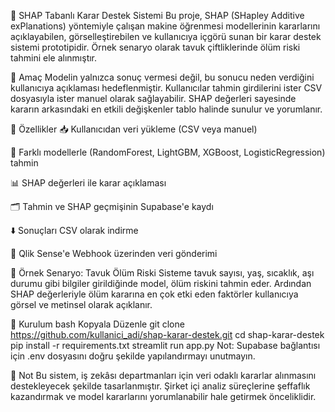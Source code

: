 🧠 SHAP Tabanlı Karar Destek Sistemi
Bu proje, SHAP (SHapley Additive exPlanations) yöntemiyle çalışan makine öğrenmesi modellerinin kararlarını açıklayabilen, görselleştirebilen ve kullanıcıya içgörü sunan bir karar destek sistemi prototipidir. Örnek senaryo olarak tavuk çiftliklerinde ölüm riski tahmini ele alınmıştır.

🎯 Amaç
Modelin yalnızca sonuç vermesi değil, bu sonucu neden verdiğini kullanıcıya açıklaması hedeflenmiştir. Kullanıcılar tahmin girdilerini ister CSV dosyasıyla ister manuel olarak sağlayabilir. SHAP değerleri sayesinde kararın arkasındaki en etkili değişkenler tablo halinde sunulur ve yorumlanır.

🔧 Özellikler
📥 Kullanıcıdan veri yükleme (CSV veya manuel)

🧠 Farklı modellerle (RandomForest, LightGBM, XGBoost, LogisticRegression) tahmin

📊 SHAP değerleri ile karar açıklaması

🗂 Tahmin ve SHAP geçmişinin Supabase'e kaydı

⬇️ Sonuçları CSV olarak indirme

📡 Qlik Sense'e Webhook üzerinden veri gönderimi

🐔 Örnek Senaryo: Tavuk Ölüm Riski
Sisteme tavuk sayısı, yaş, sıcaklık, aşı durumu gibi bilgiler girildiğinde model, ölüm riskini tahmin eder. Ardından SHAP değerleriyle ölüm kararına en çok etki eden faktörler kullanıcıya görsel ve metinsel olarak açıklanır.

🚀 Kurulum
bash
Kopyala
Düzenle
git clone https://github.com/kullanici_adi/shap-karar-destek.git
cd shap-karar-destek
pip install -r requirements.txt
streamlit run app.py
Not: Supabase bağlantısı için .env dosyasını doğru şekilde yapılandırmayı unutmayın.

📌 Not
Bu sistem, iş zekâsı departmanları için veri odaklı kararlar alınmasını destekleyecek şekilde tasarlanmıştır. Şirket içi analiz süreçlerine şeffaflık kazandırmak ve model kararlarını yorumlanabilir hale getirmek önceliklidir.
